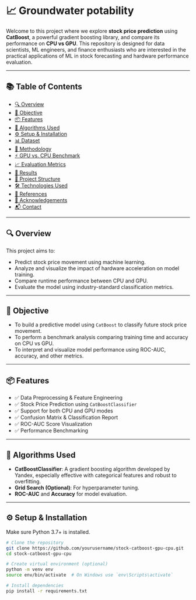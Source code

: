 # 📈 Groundwater potability

Welcome to this project where we explore **stock price prediction** using **CatBoost**, a powerful gradient boosting library, and compare its performance on **CPU vs GPU**. This repository is designed for data scientists, ML engineers, and finance enthusiasts who are interested in the practical applications of ML in stock forecasting and hardware performance evaluation.

---

## 📚 Table of Contents

- [🔍 Overview](#-overview)
- [🚀 Objective](#-objective)
- [📦 Features](#-features)
- [🧠 Algorithms Used](#-algorithms-used)
- [⚙️ Setup & Installation](#️-setup--installation)
- [📊 Dataset](#-dataset)
- [🔧 Methodology](#-methodology)
- [⚡ GPU vs. CPU Benchmark](#-gpu-vs-cpu-benchmark)
- [📈 Evaluation Metrics](#-evaluation-metrics)
- [📌 Results](#-results)
- [📁 Project Structure](#-project-structure)
- [🛠️ Technologies Used](#️-technologies-used)
- [📎 References](#-references)
- [🙌 Acknowledgements](#-acknowledgements)
- [📬 Contact](#-contact)

---

## 🔍 Overview

This project aims to:
- Predict stock price movement using machine learning.
- Analyze and visualize the impact of hardware acceleration on model training.
- Compare runtime performance between CPU and GPU.
- Evaluate the model using industry-standard classification metrics.

---

## 🚀 Objective

- To build a predictive model using `CatBoost` to classify future stock price movement.
- To perform a benchmark analysis comparing training time and accuracy on CPU vs GPU.
- To interpret and visualize model performance using ROC-AUC, accuracy, and other metrics.

---

## 📦 Features

- ✅ Data Preprocessing & Feature Engineering  
- ✅ Stock Price Prediction using `CatBoostClassifier`  
- ✅ Support for both CPU and GPU modes  
- ✅ Confusion Matrix & Classification Report  
- ✅ ROC-AUC Score Visualization  
- ✅ Performance Benchmarking  

---

## 🧠 Algorithms Used

- **CatBoostClassifier**: A gradient boosting algorithm developed by Yandex, especially effective with categorical features and robust to overfitting.
- **Grid Search (Optional)**: For hyperparameter tuning.
- **ROC-AUC** and **Accuracy** for model evaluation.

---

## ⚙️ Setup & Installation

Make sure Python 3.7+ is installed.

```bash
# Clone the repository
git clone https://github.com/yourusername/stock-catboost-gpu-cpu.git
cd stock-catboost-gpu-cpu

# Create virtual environment (optional)
python -m venv env
source env/bin/activate  # On Windows use `env\Scripts\activate`

# Install dependencies
pip install -r requirements.txt

